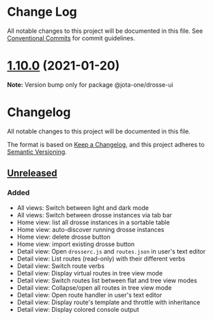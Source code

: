 # Change Log

All notable changes to this project will be documented in this file.
See [Conventional Commits](https://conventionalcommits.org) for commit guidelines.

# [1.10.0](https://github.com/jota-one/drosse/compare/v1.8.0...v1.10.0) (2021-01-20)

**Note:** Version bump only for package @jota-one/drosse-ui





# Changelog
All notable changes to this project will be documented in this file.

The format is based on [Keep a Changelog](https://keepachangelog.com/en/1.0.0/),
and this project adheres to [Semantic Versioning](https://semver.org/spec/v2.0.0.html).

## [Unreleased]
### Added
- All views: Switch between light and dark mode
- All views: Switch between drosse instances via tab bar
- Home view: list all drosse instances in a sortable table
- Home view: auto-discover running drosse instances
- Home view: delete drosse button
- Home view: import existing drosse button
- Detail view: Open `drosserc.js` and `routes.json` in user's text editor
- Detail view: List routes (read-only) with their different verbs
- Detail view: Switch route verbs
- Detail view: Display virtual routes in tree view mode
- Detail view: Switch routes list between flat and tree view modes
- Detail view: Collapse/open all routes in tree view mode
- Detail view: Open route handler in user's text editor
- Detail view: Display route's template and throttle with inheritance
- Detail view: Display colored console output

[Unreleased]: https://github.com/jota-one/drosse-ui
